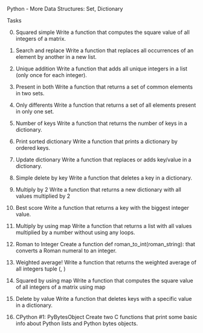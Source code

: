 Python - More Data Structures: Set, Dictionary

Tasks

0. Squared simple
Write a function that computes the square value of all integers of a matrix.

1. Search and replace
Write a function that replaces all occurrences of an element by another in a new list.

2. Unique addition
Write a function that adds all unique integers in a list (only once for each integer).

3. Present in both
Write a function that returns a set of common elements in two sets.

4. Only differents
Write a function that returns a set of all elements present in only one set.

5. Number of keys
Write a function that returns the number of keys in a dictionary.

6. Print sorted dictionary
Write a function that prints a dictionary by ordered keys.

7. Update dictionary
Write a function that replaces or adds key/value in a dictionary.

8. Simple delete by key
Write a function that deletes a key in a dictionary.

9. Multiply by 2
Write a function that returns a new dictionary with all values multiplied by 2

10. Best score
Write a function that returns a key with the biggest integer value.

11. Multiply by using map
Write a function that returns a list with all values multiplied by a number without using any loops.

12. Roman to Integer
Create a function def roman_to_int(roman_string): that converts a Roman numeral to an integer.

13. Weighted average!
Write a function that returns the weighted average of all integers tuple (<score>, <weight>)

14. Squared by using map
Write a function that computes the square value of all integers of a matrix using map

15. Delete by value
Write a function that deletes keys with a specific value in a dictionary.

16. CPython #1: PyBytesObject
Create two C functions that print some basic info about Python lists and Python bytes objects.
